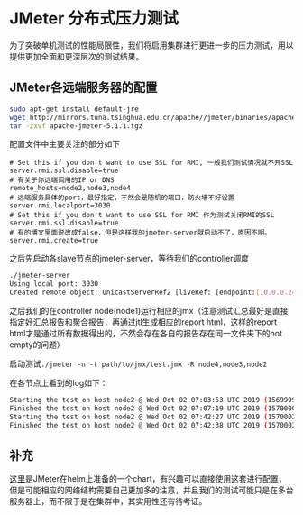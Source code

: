 # JMeter 分布式压力测试

为了突破单机测试的性能局限性，我们将启用集群进行更进一步的压力测试，用以提供更加全面和更深层次的测试结果。

## JMeter各远端服务器的配置

```bash
sudo apt-get install default-jre
wget http://mirrors.tuna.tsinghua.edu.cn/apache//jmeter/binaries/apache-jmeter-5.1.1.tgz
tar -zxvf apache-jmeter-5.1.1.tgz
```

配置文件中主要关注的部分如下

```properties
# Set this if you don't want to use SSL for RMI, 一般我们测试情况就不开SSL
server.rmi.ssl.disable=true 
# 有关于你远端调用的IP or DNS
remote_hosts=node2,node3,node4
# 远端服务具体的port，最好指定，不然会是随机的端口，防火墙不好设置
server.rmi.localport=3030
# Set this if you don't want to use SSL for RMI 作为测试关闭RMI的SSL
server.rmi.ssl.disable=true
# 有的博文里面说改成false，但是这样我的jmeter-server就启动不了，原因不明。
server.rmi.create=true
```

之后先启动各slave节点的jmeter-server，等待我们的controller调度

```bash
./jmeter-server
Using local port: 3030
Created remote object: UnicastServerRef2 [liveRef: [endpoint:[10.0.0.24:3030](local),objID:[-300bb601:16d8b3a7c1c:-7fff, 12160871764474459]]]
```

之后我们的在controller node(node1)运行相应的jmx（注意测试汇总最好是直接指定好汇总报告和聚合报告，再通过jtl生成相应的report html，这样的report html才是通过所有数据得出的，不然会存在各自的报告存在同一文件夹下的not empty的问题）

启动测试`./jmeter -n -t path/to/jmx/test.jmx -R node4,node3,node2 `

在各节点上看到的log如下：

```bash
Starting the test on host node2 @ Wed Oct 02 07:03:53 UTC 2019 (1569999833859)
Finished the test on host node2 @ Wed Oct 02 07:07:19 UTC 2019 (1570000039577)
Starting the test on host node2 @ Wed Oct 02 07:42:27 UTC 2019 (1570002147889)
Finished the test on host node2 @ Wed Oct 02 07:42:38 UTC 2019 (1570002158085)
```

## 补充

[这里](https://hub.helm.sh/charts/stable/distributed-jmeter)是JMeter在helm上准备的一个chart，有兴趣可以直接使用这套进行配置，但是可能相应的网络结构需要自己更加多的注意，并且我们的测试可能只是在多台服务器上，而不限于是在集群中，其实用性还有待考证。


